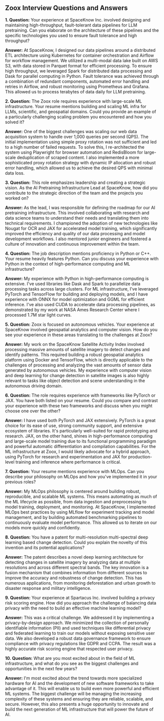 ## Zoox Interview Questions and Answers

**1. Question:** Your experience at SpaceKnow Inc. involved designing and maintaining high-throughput, fault-tolerant data pipelines for LLM pretraining. Can you elaborate on the architecture of these pipelines and the specific technologies you used to ensure fault tolerance and high throughput?

**Answer:** At SpaceKnow, I designed our data pipelines around a distributed ETL architecture using Kubernetes for container orchestration and Airflow for workflow management. We utilized a multi-modal data lake built on AWS S3, with data stored in Parquet format for efficient processing. To ensure high throughput, we leveraged Spark for distributed data processing and Dask for parallel computing in Python. Fault tolerance was achieved through a combination of redundant components, automated error handling and retries in Airflow, and robust monitoring using Prometheus and Grafana. This allowed us to process terabytes of data daily for LLM pretraining.

**2. Question:** The Zoox role requires experience with large-scale ML infrastructure. Your resume mentions building and scaling ML infra for LLMs, scientific, and geospatial domains. Could you provide an example of a particularly challenging scaling problem you encountered and how you solved it?

**Answer:** One of the biggest challenges was scaling our web data acquisition system to handle over 1,000 queries per second (QPS). The initial implementation using simple proxy rotation was not sufficient and led to a high number of failed requests. To solve this, I re-architected the system using Playwright for browser automation and RedisBloom for large-scale deduplication of scraped content. I also implemented a more sophisticated proxy rotation strategy with dynamic IP allocation and robust error handling, which allowed us to achieve the desired QPS with minimal data loss.

**3. Question:** This role emphasizes leadership and creating a strategic vision. As the AI Pretraining Infrastructure Lead at SpaceKnow, how did you contribute to the strategic direction of the team and the projects you worked on?

**Answer:** As the lead, I was responsible for defining the roadmap for our AI pretraining infrastructure. This involved collaborating with research and data science teams to understand their needs and translating them into technical requirements. I championed the adoption of new technologies like Nougat for OCR and JAX for accelerated model training, which significantly improved the efficiency and quality of our data processing and model development workflows. I also mentored junior engineers and fostered a culture of innovation and continuous improvement within the team.

**4. Question:** The job description mentions proficiency in Python or C++. Your resume heavily features Python. Can you discuss your experience with Python in the context of high-performance computing and ML infrastructure?

**Answer:** My experience with Python in high-performance computing is extensive. I've used libraries like Dask and Spark to parallelize data processing tasks across large clusters. For ML infrastructure, I've leveraged PyTorch and TensorFlow for building and deploying models, and I have experience with ONNX for model optimization and GGML for efficient inference. I've also used CUDA to accelerate data processing pipelines, as demonstrated by my work at NASA Ames Research Center where I processed 1.7M star light curves.

**5. Question:** Zoox is focused on autonomous vehicles. Your experience at SpaceKnow involved geospatial analytics and computer vision. How do you see your experience in these areas translating to the challenges at Zoox?

**Answer:** My work on the SpaceKnow Satellite Activity Index involved processing massive amounts of satellite imagery to detect changes and identify patterns. This required building a robust geospatial analytics platform using Docker and TensorFlow, which is directly applicable to the challenges of processing and analyzing the vast amounts of sensor data generated by autonomous vehicles. My experience with computer vision and deep learning for change detection in satellite images is also highly relevant to tasks like object detection and scene understanding in the autonomous driving domain.

**6. Question:** The role requires experience with frameworks like PyTorch or JAX. You have both listed on your resume. Could you compare and contrast your experience with these two frameworks and discuss when you might choose one over the other?

**Answer:** I have used both PyTorch and JAX extensively. PyTorch is a great choice for its ease of use, strong community support, and extensive ecosystem of libraries. It's particularly well-suited for rapid prototyping and research. JAX, on the other hand, shines in high-performance computing and large-scale model training due to its functional programming paradigm and powerful automatic differentiation and compilation capabilities. For the ML infrastructure at Zoox, I would likely advocate for a hybrid approach, using PyTorch for research and experimentation and JAX for production-level training and inference where performance is critical.

**7. Question:** Your resume mentions experience with MLOps. Can you describe your philosophy on MLOps and how you've implemented it in your previous roles?

**Answer:** My MLOps philosophy is centered around building robust, reproducible, and scalable ML systems. This means automating as much of the ML lifecycle as possible, from data ingestion and preprocessing to model training, deployment, and monitoring. At SpaceKnow, I implemented MLOps best practices by using MLflow for experiment tracking and model management, and by building automated benchmarking pipelines to continuously evaluate model performance. This allowed us to iterate on our models more quickly and confidently.

**8. Question:** You have a patent for multi-resolution multi-spectral deep learning based change detection. Could you explain the novelty of this invention and its potential applications?

**Answer:** The patent describes a novel deep learning architecture for detecting changes in satellite imagery by analyzing data at multiple resolutions and across different spectral bands. The key innovation is a fusion mechanism that combines information from different sources to improve the accuracy and robustness of change detection. This has numerous applications, from monitoring deforestation and urban growth to disaster response and military intelligence.

**9. Question:** Your experience at Spartacus Inc. involved building a privacy risk scoring engine. How did you approach the challenge of balancing data privacy with the need to build an effective machine learning model?

**Answer:** This was a critical challenge. We addressed it by implementing a privacy-by-design approach. We minimized the collection of personally identifiable information (PII) and used techniques like differential privacy and federated learning to train our models without exposing sensitive user data. We also developed a robust data governance framework to ensure compliance with privacy regulations like GDPR and CCPA. The result was a highly accurate risk scoring engine that respected user privacy.

**10. Question:** What are you most excited about in the field of ML infrastructure, and what do you see as the biggest challenges and opportunities in the next few years?

**Answer:** I'm most excited about the trend towards more specialized hardware for AI and the development of new software frameworks to take advantage of it. This will enable us to build even more powerful and efficient ML systems. The biggest challenge will be managing the increasing complexity of these systems and ensuring they are reliable, scalable, and secure. However, this also presents a huge opportunity to innovate and build the next generation of ML infrastructure that will power the future of AI.
